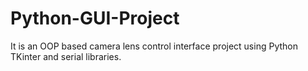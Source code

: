 # Python-GUI-Project
It is an OOP based camera lens control interface project using Python TKinter and serial libraries.
